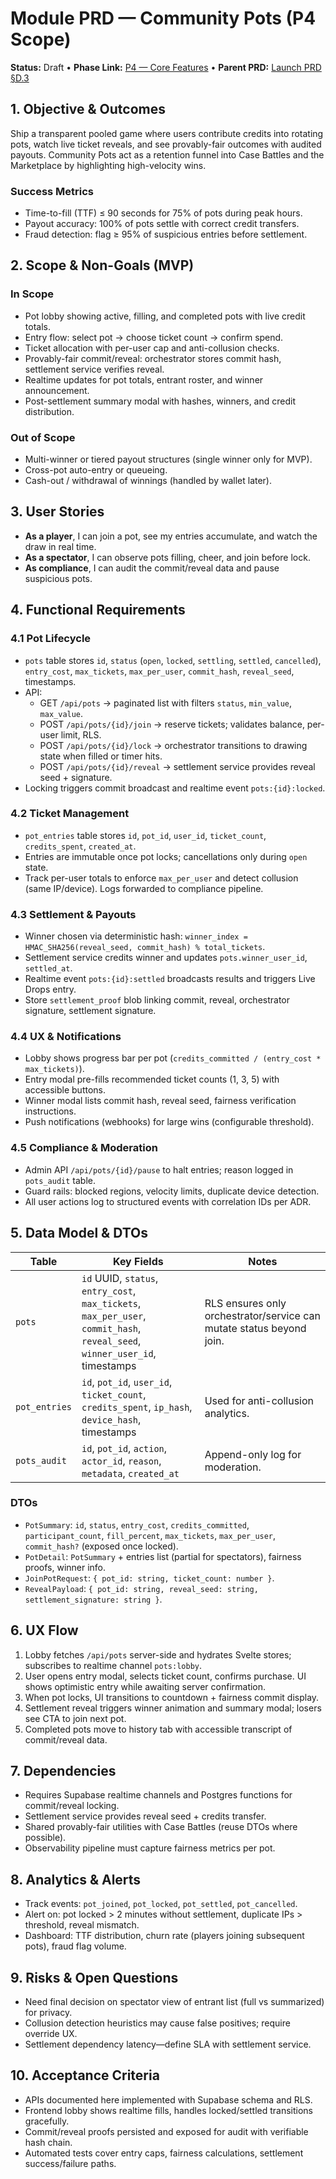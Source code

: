 # Module PRD — Community Pots (P4 Scope)

**Status:** Draft • **Phase Link:** [P4 — Core Features](../phases/P4.md) • **Parent PRD:** [Launch PRD §D.3](../../PRD.md)

## 1. Objective & Outcomes

Ship a transparent pooled game where users contribute credits into rotating
pots, watch live ticket reveals, and see provably-fair outcomes with audited
payouts. Community Pots act as a retention funnel into Case Battles and the
Marketplace by highlighting high-velocity wins.

### Success Metrics

- Time-to-fill (TTF) ≤ 90 seconds for 75% of pots during peak hours.
- Payout accuracy: 100% of pots settle with correct credit transfers.
- Fraud detection: flag ≥ 95% of suspicious entries before settlement.

## 2. Scope & Non-Goals (MVP)

### In Scope

- Pot lobby showing active, filling, and completed pots with live credit totals.
- Entry flow: select pot → choose ticket count → confirm spend.
- Ticket allocation with per-user cap and anti-collusion checks.
- Provably-fair commit/reveal: orchestrator stores commit hash, settlement service verifies reveal.
- Realtime updates for pot totals, entrant roster, and winner announcement.
- Post-settlement summary modal with hashes, winners, and credit distribution.

### Out of Scope

- Multi-winner or tiered payout structures (single winner only for MVP).
- Cross-pot auto-entry or queueing.
- Cash-out / withdrawal of winnings (handled by wallet later).

## 3. User Stories

- **As a player**, I can join a pot, see my entries accumulate, and watch the draw in real time.
- **As a spectator**, I can observe pots filling, cheer, and join before lock.
- **As compliance**, I can audit the commit/reveal data and pause suspicious pots.

## 4. Functional Requirements

### 4.1 Pot Lifecycle

- `pots` table stores `id`, `status` (`open`, `locked`, `settling`, `settled`, `cancelled`),
  `entry_cost`, `max_tickets`, `max_per_user`, `commit_hash`, `reveal_seed`, timestamps.
- API:
  - GET `/api/pots` → paginated list with filters `status`, `min_value`, `max_value`.
  - POST `/api/pots/{id}/join` → reserve tickets; validates balance, per-user limit, RLS.
  - POST `/api/pots/{id}/lock` → orchestrator transitions to drawing state when filled or timer hits.
  - POST `/api/pots/{id}/reveal` → settlement service provides reveal seed + signature.
- Locking triggers commit broadcast and realtime event `pots:{id}:locked`.

### 4.2 Ticket Management

- `pot_entries` table stores `id`, `pot_id`, `user_id`, `ticket_count`, `credits_spent`, `created_at`.
- Entries are immutable once pot locks; cancellations only during `open` state.
- Track per-user totals to enforce `max_per_user` and detect collusion (same IP/device). Logs forwarded to compliance pipeline.

### 4.3 Settlement & Payouts

- Winner chosen via deterministic hash: `winner_index = HMAC_SHA256(reveal_seed, commit_hash) % total_tickets`.
- Settlement service credits winner and updates `pots.winner_user_id`, `settled_at`.
- Realtime event `pots:{id}:settled` broadcasts results and triggers Live Drops entry.
- Store `settlement_proof` blob linking commit, reveal, orchestrator signature, settlement signature.

### 4.4 UX & Notifications

- Lobby shows progress bar per pot (`credits_committed / (entry_cost * max_tickets)`).
- Entry modal pre-fills recommended ticket counts (1, 3, 5) with accessible buttons.
- Winner modal lists commit hash, reveal seed, fairness verification instructions.
- Push notifications (webhooks) for large wins (configurable threshold).

### 4.5 Compliance & Moderation

- Admin API `/api/pots/{id}/pause` to halt entries; reason logged in `pots_audit` table.
- Guard rails: blocked regions, velocity limits, duplicate device detection.
- All user actions log to structured events with correlation IDs per ADR.

## 5. Data Model & DTOs

| Table         | Key Fields                                                                                                                   | Notes                                                                |
| ------------- | ---------------------------------------------------------------------------------------------------------------------------- | -------------------------------------------------------------------- |
| `pots`        | `id` UUID, `status`, `entry_cost`, `max_tickets`, `max_per_user`, `commit_hash`, `reveal_seed`, `winner_user_id`, timestamps | RLS ensures only orchestrator/service can mutate status beyond join. |
| `pot_entries` | `id`, `pot_id`, `user_id`, `ticket_count`, `credits_spent`, `ip_hash`, `device_hash`, timestamps                             | Used for anti-collusion analytics.                                   |
| `pots_audit`  | `id`, `pot_id`, `action`, `actor_id`, `reason`, `metadata`, `created_at`                                                     | Append-only log for moderation.                                      |

### DTOs

- `PotSummary`: `id`, `status`, `entry_cost`, `credits_committed`, `participant_count`, `fill_percent`, `max_tickets`, `max_per_user`, `commit_hash?` (exposed once locked).
- `PotDetail`: `PotSummary` + entries list (partial for spectators), fairness proofs, winner info.
- `JoinPotRequest`: `{ pot_id: string, ticket_count: number }`.
- `RevealPayload`: `{ pot_id: string, reveal_seed: string, settlement_signature: string }`.

## 6. UX Flow

1. Lobby fetches `/api/pots` server-side and hydrates Svelte stores; subscribes to realtime channel `pots:lobby`.
2. User opens entry modal, selects ticket count, confirms purchase. UI shows optimistic entry while awaiting server confirmation.
3. When pot locks, UI transitions to countdown + fairness commit display.
4. Settlement reveal triggers winner animation and summary modal; losers see CTA to join next pot.
5. Completed pots move to history tab with accessible transcript of commit/reveal data.

## 7. Dependencies

- Requires Supabase realtime channels and Postgres functions for commit/reveal locking.
- Settlement service provides reveal seed + credits transfer.
- Shared provably-fair utilities with Case Battles (reuse DTOs where possible).
- Observability pipeline must capture fairness metrics per pot.

## 8. Analytics & Alerts

- Track events: `pot_joined`, `pot_locked`, `pot_settled`, `pot_cancelled`.
- Alert on: pot locked > 2 minutes without settlement, duplicate IPs > threshold, reveal mismatch.
- Dashboard: TTF distribution, churn rate (players joining subsequent pots), fraud flag volume.

## 9. Risks & Open Questions

- Need final decision on spectator view of entrant list (full vs summarized) for privacy.
- Collusion detection heuristics may cause false positives; require override UX.
- Settlement dependency latency—define SLA with settlement service.

## 10. Acceptance Criteria

- APIs documented here implemented with Supabase schema and RLS.
- Frontend lobby shows realtime fills, handles locked/settled transitions gracefully.
- Commit/reveal proofs persisted and exposed for audit with verifiable hash chain.
- Automated tests cover entry caps, fairness calculations, settlement success/failure paths.
